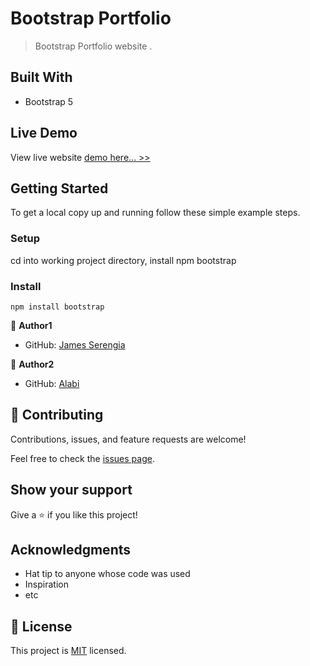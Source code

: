 # Bootstrap Portfolio

> Bootstrap Portfolio website .

## Built With

- Bootstrap 5

## Live Demo

View live website [demo here... >>](https://serengia.github.io/Bootstrap-Portfolio/)

## Getting Started

To get a local copy up and running follow these simple example steps.

### Setup

cd into working project directory, install npm bootstrap

### Install

`npm install bootstrap`

👤 **Author1**

- GitHub: [James Serengia](https://github.com/serengia)

👤 **Author2**

- GitHub: [Alabi](https://github.com/Alabi12)

## 🤝 Contributing

Contributions, issues, and feature requests are welcome!

Feel free to check the [issues page](../../issues/).

## Show your support

Give a ⭐️ if you like this project!

## Acknowledgments

- Hat tip to anyone whose code was used
- Inspiration
- etc

## 📝 License

This project is [MIT](https://choosealicense.com/licenses/mit/) licensed.
